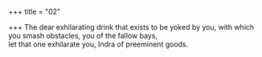 +++
title = "02"

+++
The dear exhilarating drink that exists to be yoked by you, with which  you smash obstacles, you of the fallow bays,  
let that one exhilarate you, Indra of preeminent goods.  